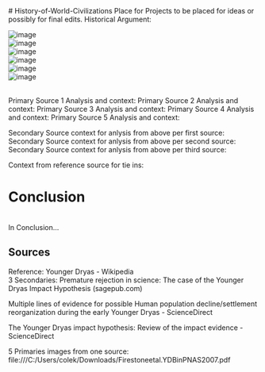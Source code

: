 <!DOCTYPE html>
<html> 
<head>   # History-of-World-Civilizations
Place for Projects to be placed for ideas or possibly for final edits.
</head>
 <title> Younger Dryas Impact Theory </title>

<body> Historical Argument: 

  

 ![image](https://github.com/colekightlinger/History-of-World-Civilizations/assets/25617747/825ee763-3c98-45fa-9bb2-8305e5b4f590) 
  <br>
 ![image](https://github.com/colekightlinger/History-of-World-Civilizations/assets/25617747/09e12600-3d6b-4cbb-85f3-31d977a3ffd5)
 <br>
 ![image](https://github.com/colekightlinger/History-of-World-Civilizations/assets/25617747/5cf885dd-30a5-46f1-95bf-81cbb3b6a972)
 <br>
 ![image](https://github.com/colekightlinger/History-of-World-Civilizations/assets/25617747/36e7c56f-7c31-4521-aea7-4b3f0ef5856f)
 <br>
  ![image](https://github.com/colekightlinger/History-of-World-Civilizations/assets/25617747/19a2bcc6-5bb9-4863-a384-9bff05ea64be)
 <br>
  ![image](https://github.com/colekightlinger/History-of-World-Civilizations/assets/25617747/267774e9-04df-4973-9402-73ec53468967)
 
<br>
Primary Source 1 Analysis and context:
Primary Source 2 Analysis and context:
Primary Source 3 Analysis and context:
Primary Source 4 Analysis and context:
Primary Source 5 Analysis and context:

Secondary Source context for anlysis from above per first source:
Secondary Source context for anlysis from above per second source:
Secondary Source context for anlysis from above per third source:


Context from reference source for tie ins:
<br>




<h1> Conclusion </h1>
<br> In Conclusion... 




  

<h2> Sources </h2>

Reference: Younger Dryas - Wikipedia 
<br>
  3 Secondaries: Premature rejection in science: The case of the Younger Dryas Impact Hypothesis (sagepub.com)

Multiple lines of evidence for possible Human population decline/settlement reorganization during the early Younger Dryas - ScienceDirect

The Younger Dryas impact hypothesis: Review of the impact evidence - ScienceDirect

  5 Primaries images from one source: file:///C:/Users/colek/Downloads/Firestoneetal.YDBinPNAS2007.pdf 
</body>
</html>
